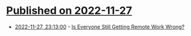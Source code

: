 # [Published on 2022-11-27](index.md)

* [2022-11-27, 23:13:00](https://it.slashdot.org/story/22/11/27/2258218/is-everyone-still-getting-remote-work-wrong?utm_source=rss1.0mainlinkanon&utm_medium=feed) - [Is Everyone Still Getting Remote Work Wrong?](https://it.slashdot.org/story/22/11/27/2258218/is-everyone-still-getting-remote-work-wrong?utm_source=rss1.0mainlinkanon&utm_medium=feed)
